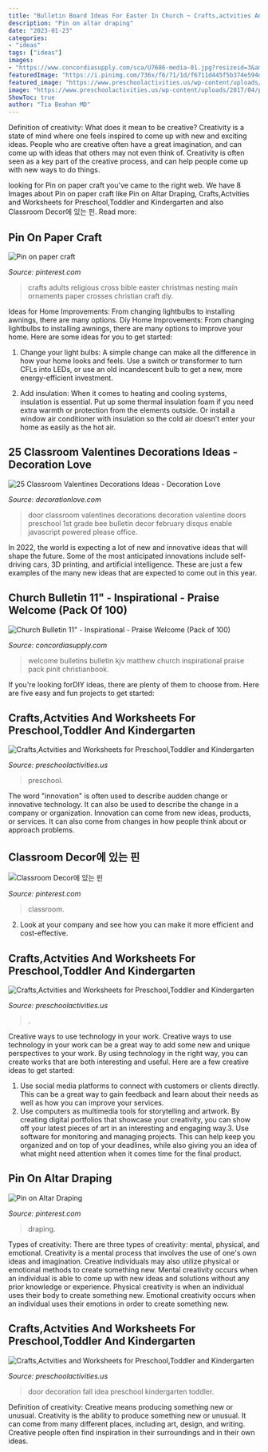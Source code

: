 ```yaml
---
title: "Bulletin Board Ideas For Easter In Church ~ Crafts,actvities And Worksheets For Preschool,toddler And Kindergarten"
description: "Pin on altar draping"
date: "2023-01-23"
categories:
- "ideas"
tags: ["ideas"]
images:
- "https://www.concordiasupply.com/sca/U7686-media-01.jpg?resizeid=3&amp;resizeh=600&amp;resizew=600"
featuredImage: "https://i.pinimg.com/736x/f6/71/1d/f6711d445f5b374e594d2bc1be7f409b.jpg"
featured_image: "https://www.preschoolactivities.us/wp-content/uploads/2017/04/paper-plate-dinosaur-craft-ideas.jpg"
image: "https://www.preschoolactivities.us/wp-content/uploads/2017/04/paper-plate-dinosaur-craft-ideas.jpg"
ShowToc: true
author: "Tia Beahan MD"
---
```



Definition of creativity: What does it mean to be creative?
Creativity is a state of mind where one feels inspired to come up with new and exciting ideas. People who are creative often have a great imagination, and can come up with ideas that others may not even think of. Creativity is often seen as a key part of the creative process, and can help people come up with new ways to do things.

	

		
looking for Pin on paper craft you've came to the right web. We have 8 Images about Pin on paper craft like Pin on Altar Draping, Crafts,Actvities and Worksheets for Preschool,Toddler and Kindergarten and also Classroom Decor에 있는 핀. Read more:
		
    
## Pin On Paper Craft

<img loading=lazy src="https://i.pinimg.com/736x/e2/07/29/e207295fc68866aa937ce8516cdd47f3--cross-crafts-easter-crafts.jpg" onerror="this.onerror=null;this.src='https://tse4.mm.bing.net/th?id=OIP.fa7DK3PHARIrPUN1HP3T5wHaFj&amp;pid=15.1';" alt="Pin on paper craft">

_Source: pinterest.com_

>crafts adults religious cross bible easter christmas nesting main ornaments paper crosses christian craft diy. 

	

Ideas for Home Improvements: From changing lightbulbs to installing awnings, there are many options.
Diy Home Improvements: From changing lightbulbs to installing awnings, there are many options to improve your home. Here are some ideas for you to get started: 
1. Change your light bulbs: A simple change can make all the difference in how your home looks and feels. Use a switch or transformer to turn CFLs into LEDs, or use an old incandescent bulb to get a new, more energy-efficient investment. 

2. Add insulation: When it comes to heating and cooling systems, insulation is essential. Put up some thermal insulation foam if you need extra warmth or protection from the elements outside. Or install a window air conditioner with insulation so the cold air doesn’t enter your home as easily as the hot air. 


    
## 25 Classroom Valentines Decorations Ideas - Decoration Love

<img loading=lazy src="http://www.decorationlove.com/wp-content/uploads/2016/11/Valentine-Classroom-Door-Decoration-2017.jpg" onerror="this.onerror=null;this.src='https://tse4.mm.bing.net/th?id=OIP.kQRSJwd3jXgbBXkjCKKzmQHaJ4&amp;pid=15.1';" alt="25 Classroom Valentines Decorations Ideas - Decoration Love">

_Source: decorationlove.com_

>door classroom valentines decorations decoration valentine doors preschool 1st grade bee bulletin decor february disqus enable javascript powered please office. 

	

In 2022, the world is expecting a lot of new and innovative ideas that will shape the future. Some of the most anticipated innovations include self-driving cars, 3D printing, and artificial intelligence. These are just a few examples of the many new ideas that are expected to come out in this year.

    
## Church Bulletin 11&quot; - Inspirational - Praise Welcome (Pack Of 100)

<img loading=lazy src="https://www.concordiasupply.com/sca/U7686-media-01.jpg?resizeid=3&amp;resizeh=600&amp;resizew=600" onerror="this.onerror=null;this.src='https://tse3.mm.bing.net/th?id=OIP.NV8Opm2NIEQTKZmpJ4_elAAAAA&amp;pid=15.1';" alt="Church Bulletin 11&quot; - Inspirational - Praise Welcome (Pack of 100)">

_Source: concordiasupply.com_

>welcome bulletins bulletin kjv matthew church inspirational praise pack pinit christianbook. 

	

If you're looking forDIY ideas, there are plenty of them to choose from. Here are five easy and fun projects to get started: 

    
## Crafts,Actvities And Worksheets For Preschool,Toddler And Kindergarten

<img loading=lazy src="https://www.preschoolactivities.us/wp-content/uploads/2017/04/paper-plate-dinosaur-craft-ideas.jpg" onerror="this.onerror=null;this.src='https://tse2.mm.bing.net/th?id=OIP.RLlp5kl44TQx_n2d95GSaQHaFI&amp;pid=15.1';" alt="Crafts,Actvities and Worksheets for Preschool,Toddler and Kindergarten">

_Source: preschoolactivities.us_

>preschool. 

	

The word "innovation" is often used to describe audden change or innovative technology. It can also be used to describe the change in a company or organization. Innovation can come from new ideas, products, or services. It can also come from changes in how people think about or approach problems.

    
## Classroom Decor에 있는 핀

<img loading=lazy src="https://i.pinimg.com/736x/97/5e/34/975e343a584829b2b0e6d50281dea1cf.jpg" onerror="this.onerror=null;this.src='https://tse4.mm.bing.net/th?id=OIP.E6rCaWX2Bsg1mANMT3WOlAHaJ4&amp;pid=15.1';" alt="Classroom Decor에 있는 핀">

_Source: pinterest.com_

>classroom. 

	

2. Look at your company and see how you can make it more efficient and cost-effective.

    
## Crafts,Actvities And Worksheets For Preschool,Toddler And Kindergarten

<img loading=lazy src="https://www.preschoolactivities.us/wp-content/uploads/2015/02/spring-classroom-door-decorations.jpg" onerror="this.onerror=null;this.src='https://tse3.mm.bing.net/th?id=OIP.mVcv3v1jx7QFRsRFhkhNmgHaN4&amp;pid=15.1';" alt="Crafts,Actvities and Worksheets for Preschool,Toddler and Kindergarten">

_Source: preschoolactivities.us_

>. 

	

Creative ways to use technology in your work.
Creative ways to use technology in your work can be a great way to add some new and unique perspectives to your work. By using technology in the right way, you can create works that are both interesting and useful. Here are a few creative ideas to get started: 
1. Use social media platforms to connect with customers or clients directly. This can be a great way to gain feedback and learn about their needs as well as how you can improve your services.
2. Use computers as multimedia tools for storytelling and artwork. By creating digital portfolios that showcase your creativity, you can show off your latest pieces of art in an interesting and engaging way.3. Use software for monitoring and managing projects. This can help keep you organized and on top of your deadlines, while also giving you an idea of what might need attention when it comes time for the final product.
    
## Pin On Altar Draping

<img loading=lazy src="https://i.pinimg.com/736x/f6/71/1d/f6711d445f5b374e594d2bc1be7f409b.jpg" onerror="this.onerror=null;this.src='https://tse1.mm.bing.net/th?id=OIP.M3mxQ9CYoCZdMBx3MulfnwHaJ3&amp;pid=15.1';" alt="Pin on Altar Draping">

_Source: pinterest.com_

>draping. 

	

Types of creativity: There are three types of creativity: mental, physical, and emotional.
Creativity is a mental process that involves the use of one's own ideas and imagination. Creative individuals may also utilize physical or emotional methods to create something new. Mental creativity occurs when an individual is able to come up with new ideas and solutions without any prior knowledge or experience. Physical creativity is when an individual uses their body to create something new. Emotional creativity occurs when an individual uses their emotions in order to create something new.

    
## Crafts,Actvities And Worksheets For Preschool,Toddler And Kindergarten

<img loading=lazy src="http://www.preschoolactivities.us/wp-content/uploads/2017/11/fall-door-decoration-idea.jpg" onerror="this.onerror=null;this.src='https://tse2.mm.bing.net/th?id=OIP.hhW53hH4TMljtD6oieWQwgHaNF&amp;pid=15.1';" alt="Crafts,Actvities and Worksheets for Preschool,Toddler and Kindergarten">

_Source: preschoolactivities.us_

>door decoration fall idea preschool kindergarten toddler. 

	

Definition of creativity: Creative means producing something new or unusual.
Creativity is the ability to produce something new or unusual. It can come from many different places, including art, design, and writing. Creative people often find inspiration in their surroundings and in their own ideas.


